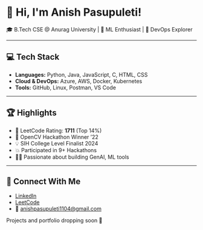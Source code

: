 # 👋 Hi, I'm Anish Pasupuleti!                    
                                          
🎓 B.Tech CSE @ Anurag University | 🧠 ML Enthusiast | 🚀 DevOps Explorer                                                                         
            
---                                           
                                             
## 💻 Tech Stack                               
                   
- **Languages:** Python, Java, JavaScript, C, HTML, CSS             
- **Cloud & DevOps:** Azure, AWS, Docker, Kubernetes    
- **Tools:** GitHub, Linux, Postman, VS Code  
 
--- 
 
## 🏆 Highlights

- 🧠 LeetCode Rating: **1711** (Top 14%) 
- 🥇 OpenCV Hackathon Winner ’22
- 💡 SIH College Level Finalist 2024
- 💥 Participated in 9+ Hackathons
- 👨‍💻 Passionate about building GenAI, ML tools

--- 

## 🔗 Connect With Me

- [LinkedIn](https://www.linkedin.com/in/anishpasupuleti/)
- [LeetCode](https://leetcode.com/u/AnishSai/)
- 📧 anishpasupuleti1104@gmail.com

Projects and portfolio dropping soon 🚀
